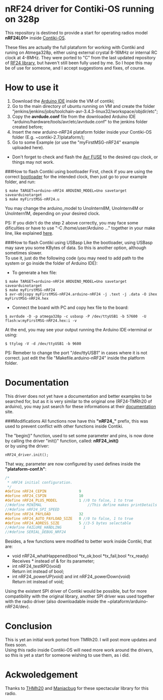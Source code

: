 nRF24 driver for Contiki-OS running on 328p
==============================
This repository is destined to provide a start for operating radios model **nRF24L01+** inside [Contiki-OS](http://www.contiki-os.org/index.html).  

These files are actually the full plataform for working with Contiki and runing on Atmega328p, either using external crystal 8-16MHz or internal RC clock at 4-8MHz. They were ported to "C" from the last updated repository of [RF24 library](https://github.com/tmrh20/RF24), but haven't still been fully used by me. So I hope this may be of use for someone, and I accept suggestions and fixes, of course.

How to use it
==============================
1. Download the [Arduino IDE](http://arduino.cc/en/Main/Software) inside the VM of contiki;  
2. Go to the main directory of ubuntu running on VM and create the folder "jenkins/jenkins/jobs/toolchain-avr-3.4.3-linux32/workspace/objdir/etc";  
3. Copy the **avrdude.conf** file from the downloaded Arduino IDE "arduino/hardware/tools/avr/etc/avrdude.conf" to the jenkins folder created before;
4. Insert the new arduino-nRF24 plataform folder inside your Contiki-OS folder (E.g. ~contiki-2.7/plataform/);  
5. Go to some Example (or use the "myFirstMSG-nRF24" example uploaded here).  

* Don't forget to check and flash the [Avr FUSE](http://www.engbedded.com/fusecalc/) to the desired cpu clock, or things may not work.

###How to flash Contiki using bootloader
First, check if you are using the correct [bootloader](https://github.com/VGH05T/optiboot) for the intended clock, then just go to your example folder, and run:
```
$ make TARGET=arduino-nRF24 ARDUINO_MODEL=Uno savetarget savearduinotarget
$ make myFirstMSG-nRF24.u
```
You may change the arduino_model to UnoIntern8M, UnoIntern4M or UnoIntern1M, depending on your desired clock.  

PS: If you didn't do the step 2 above correctly, you may face some dificulties or have to use "-C /home/user/Arduino ..." together in your make line, like explained [here](http://iot-neuron-networks.blogspot.com.br/2013/08/install-contiki-os-with-arduino-uno.html).  

###How to flash Contiki using USBasp
Like the bootloader, using USBasp may save you some KBytes of data. So this is another option, although sometimes slower.  
To use it, just do the following code (you may need to add path to the system or go inside the folder of Arduino IDE):  
* To generate a hex file:  
```
$ make TARGET=arduino-nRF24 ARDUINO_MODEL=Uno savetarget savearduinotarget
$ make myFirstMSG-nRF24
$ avr-objcopy myFirstMSG-nRF24.arduino-nRF24 -j .text -j .data -O ihex myFirstMSG-nRF24.hex
```
* Connect the board with PC and copy hex file to the board:
```
$ avrdude -D -p atmega328p -c usbasp -P /dev/ttyUSB1 -b 57600  -U flash:w:myFirstMSG-nRF24.hex:i -v
```

At the end, you may see your output running the Arduino IDE->terminal or using:
```
$ ttylog -V -d /dev/ttyUSB1 -b 9600
```
PS: Remeber to change the port "/dev/ttyUSB1" in cases where it is not correct. just edit the file "Makefile.arduino-nRF24" inside the platform folder.

Documentation
==============================
This driver does not yet have a documentation and better examples to be searched for, but as it is very similar to the original one (RF24-TMRh20 of arduino), you may just search for these informations at their [documentation](http://tmrh20.github.io/RF24/index.html) site.  

###Modifications
All functions now have this **"nRF24_"** prefix, this was used to prevent conflict with other functions inside Contiki.  

The "begin()" function, used to set some parameter and pins, is now done by calling the driver "init()" function, called: **nRF24_init()**  
or by using the driver:  
```
nRF24_driver.init();
```

That way, parameter are now configured by used defines inside the **"plataform-conf.h"**:  

```C
/*
 * nRF24 initial configuration.
 */
#define nRF24_CEPIN               9
#define nRF24_CSPIN               10
#define nRF24_PLUS_MODEL          1 //0 to false, 1 to true
//#define MINIMAL                     //This define makes printDetails function not compiling, and small code size
//#define nRF24_SPI_SPEED           
#define nRF24_PAYLOAD             32
#define nRF24_AUTO_PAYLOAD_SIZE   0 //0 to false, 1 to true
#define nRF24_ADRESS_SIZE         5 //3-5 bytes selectable 
//#define FAILURE_HANDLING          1
//#define SERIAL_DEBUG_NRF24
```

Besides, a few functions were modified to better work inside Contiki, that are:
* void nRF24_whatHappened(bool *tx_ok,bool *tx_fail,bool *rx_ready)  
Receives * instead of & for its parameter;  
* int nRF24_testRPD(void)  
  Return int instead of bool;  
* int nRF24_powerUP(void) and int nRF24_powerDown(void)  
  Return int instead of void;  

Using the existent SPI driver of Contiki would be possible, but for more compatibility with the original library, another SPI driver was used together with the radio driver (also downloadable inside the ~plataform/arduino-nRF24/dev).

Conclusion
==============================
This is yet an initial work ported from TMRh20. I will post more updates and fixes soon.  
Using this radio inside Contiki-OS will need more work around the drivers, so this is yet a start for someone wishing to use them, as i did.

Ackwoledgement
==============================
Thanks to [THMh20](https://github.com/tmrh20/RF24) and [Maniacbug](https://github.com/maniacbug) for these spectacular library for this radio.

